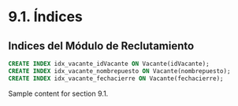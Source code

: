 # 9.1. Índices
## Indices del Módulo de Reclutamiento
```sql
CREATE INDEX idx_vacante_idVacante ON Vacante(idVacante);
CREATE INDEX idx_vacante_nombrepuesto ON Vacante(nombrepuesto);
CREATE INDEX idx_vacante_fechacierre ON Vacante(fechacierre);
```


Sample content for section 9.1.